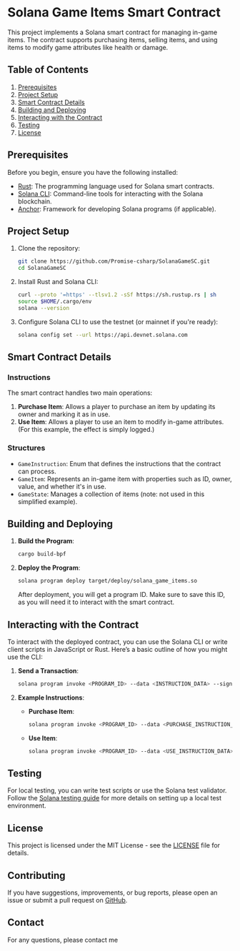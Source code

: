 # Solana Game Items Smart Contract

This project implements a Solana smart contract for managing in-game items. The contract supports purchasing items, selling items, and using items to modify game attributes like health or damage.

## Table of Contents

1. [Prerequisites](#prerequisites)
2. [Project Setup](#project-setup)
3. [Smart Contract Details](#smart-contract-details)
4. [Building and Deploying](#building-and-deploying)
5. [Interacting with the Contract](#interacting-with-the-contract)
6. [Testing](#testing)
7. [License](#license)

## Prerequisites

Before you begin, ensure you have the following installed:

- [Rust](https://www.rust-lang.org/): The programming language used for Solana smart contracts.
- [Solana CLI](https://docs.solana.com/cli/install-solana-cli-tools): Command-line tools for interacting with the Solana blockchain.
- [Anchor](https://project-serum.github.io/anchor/): Framework for developing Solana programs (if applicable).

## Project Setup

1. Clone the repository:

    ```sh
    git clone https://github.com/Promise-csharp/SolanaGameSC.git
    cd SolanaGameSC
    ```

2. Install Rust and Solana CLI:

    ```sh
    curl --proto '=https' --tlsv1.2 -sSf https://sh.rustup.rs | sh
    source $HOME/.cargo/env
    solana --version
    ```

3. Configure Solana CLI to use the testnet (or mainnet if you're ready):

    ```sh
    solana config set --url https://api.devnet.solana.com
    ```

## Smart Contract Details

### Instructions

The smart contract handles two main operations:

1. **Purchase Item**: Allows a player to purchase an item by updating its owner and marking it as in use.
2. **Use Item**: Allows a player to use an item to modify in-game attributes. (For this example, the effect is simply logged.)

### Structures

- `GameInstruction`: Enum that defines the instructions that the contract can process.
- `GameItem`: Represents an in-game item with properties such as ID, owner, value, and whether it's in use.
- `GameState`: Manages a collection of items (note: not used in this simplified example).

## Building and Deploying

1. **Build the Program**:

    ```sh
    cargo build-bpf
    ```

2. **Deploy the Program**:

    ```sh
    solana program deploy target/deploy/solana_game_items.so
    ```

   After deployment, you will get a program ID. Make sure to save this ID, as you will need it to interact with the smart contract.

## Interacting with the Contract

To interact with the deployed contract, you can use the Solana CLI or write client scripts in JavaScript or Rust. Here’s a basic outline of how you might use the CLI:

1. **Send a Transaction**:

    ```sh
    solana program invoke <PROGRAM_ID> --data <INSTRUCTION_DATA> --signer <SIGNER_KEYPAIR>
    ```

2. **Example Instructions**:

    - **Purchase Item**:
      ```sh
      solana program invoke <PROGRAM_ID> --data <PURCHASE_INSTRUCTION_DATA> --signer <SIGNER_KEYPAIR>
      ```

    - **Use Item**:
      ```sh
      solana program invoke <PROGRAM_ID> --data <USE_INSTRUCTION_DATA> --signer <SIGNER_KEYPAIR>
      ```

## Testing

For local testing, you can write test scripts or use the Solana test validator. Follow the [Solana testing guide](https://docs.solana.com/developing/test-validator) for more details on setting up a local test environment.

## License

This project is licensed under the MIT License - see the [LICENSE](LICENSE) file for details.

## Contributing

If you have suggestions, improvements, or bug reports, please open an issue or submit a pull request on [GitHub](https://github.com/yourusername/solana-game-items).

## Contact

For any questions, please contact me
